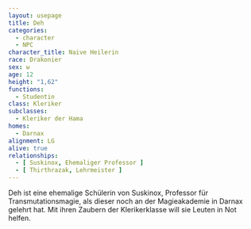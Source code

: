 ```yaml
---
layout: usepage
title: Deh
categories:
  - character
  - NPC
character_title: Naive Heilerin
race: Drakonier
sex: w
age: 12
height: "1,62"
functions:
  - Studentin
class: Kleriker
subclasses:
  - Kleriker der Hama
homes:
  - Darnax
alignment: LG
alive: true
relationships:
  - [ Suskinox, Ehemaliger Professor ]
  - [ Thirthrazak, Lehrmeister ]
---
```


Deh ist eine ehemalige Schülerin von Suskinox, Professor für Transmutationsmagie, als dieser noch an der Magieakademie
in Darnax gelehrt hat. Mit ihren Zaubern der Klerikerklasse will sie Leuten in Not helfen.